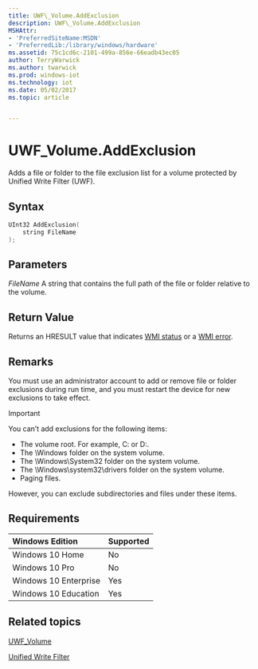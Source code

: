 ```yaml
---
title: UWF\_Volume.AddExclusion
description: UWF\_Volume.AddExclusion
MSHAttr:
- 'PreferredSiteName:MSDN'
- 'PreferredLib:/library/windows/hardware'
ms.assetid: 75c1cd6c-2101-499a-856e-66eadb43ec05
author: TerryWarwick
ms.author: twarwick
ms.prod: windows-iot
ms.technology: iot
ms.date: 05/02/2017
ms.topic: article


---
```

# UWF\_Volume.AddExclusion

Adds a file or folder to the file exclusion list for a volume protected by Unified Write Filter (UWF).

## Syntax

```powershell
UInt32 AddExclusion(
    string FileName
);
```

## Parameters

<a href="" id="filename"></a>*FileName*
A string that contains the full path of the file or folder relative to the volume.

## Return Value

Returns an HRESULT value that indicates [WMI status](/windows/win32/wmisdk/wmi-non-error-constants) or a [WMI error](/windows/win32/wmisdk/wmi-error-constants).

## Remarks

You must use an administrator account to add or remove file or folder exclusions during run time, and you must restart the device for new exclusions to take effect.

> [!Important]
> You can’t add exclusions for the following items:
>
> * The volume root. For example, C: or D:.
> * The \\Windows folder on the system volume.
> * The \\Windows\\System32 folder on the system volume.
> * The \\Windows\\system32\\drivers folder on the system volume.
> * Paging files.

However, you can exclude subdirectories and files under these items.

## Requirements

| Windows Edition       | Supported |
|:----------------------|:----------|
| Windows 10 Home       | No        |
| Windows 10 Pro        | No        |
| Windows 10 Enterprise | Yes       |
| Windows 10 Education  | Yes       |

## Related topics

[UWF\_Volume](uwf-volume.md)

[Unified Write Filter](unified-write-filter.md)

 

